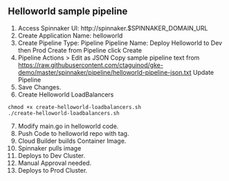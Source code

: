 ## Helloworld sample pipeline



1. Access Spinnaker UI: http://spinnaker.$SPINNAKER_DOMAIN_URL
2. Create Application
   Name: helloworld
3. Create Pipeline
   Type: Pipeline
   Pipeline Name: Deploy Helloworld to Dev then Prod
   Create from Pipeline
   click Create
4. Pipeline Actions > Edit as JSON
   Copy sample pipeline text from https://raw.githubusercontent.com/ctaguinod/gke-demo/master/spinnaker/pipeline/helloworld-pipeline-json.txt
   Update Pipeline
5. Save Changes.
6. Create Helloworld LoadBalancers
```
chmod +x create-helloworld-loadbalancers.sh
./create-helloworld-loadbalancers.sh
```
7. Modify main.go in helloworld code.
8. Push Code to helloworld repo with tag.
9. Cloud Builder builds Container Image.
10. Spinnaker pulls image
11. Deploys to Dev Cluster.
12. Manual Approval needed.
13. Deploys to Prod Cluster.
